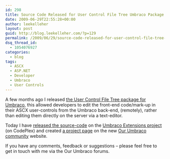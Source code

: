 ```yaml
---
id: 298
title: Source Code Released for User Control File Tree Umbraco Package
date: 2009-06-29T22:55:28+00:00
author: leekelleher
layout: post
guid: http://blog.leekelleher.com/?p=129
permalink: /2009/06/29/source-code-released-for-user-control-file-tree-umbraco-package/
dsq_thread_id:
  - 1054076927
categories:
  - blog
tags:
  - ASCX
  - ASP.NET
  - Developer
  - Umbraco
  - User Controls
---
```

A few months ago I released [the User Control File Tree package for Umbraco](http://blog.leekelleher.com/2009/04/14/umbraco-package-ascx-usercontrol-file-editor-tree/), this allowed developers to edit the front-end code/mark-up in their ASCX user-controls from the Umbraco back-end, (remotely), rather than editing them directly on the server via a text-editor.

Today I have [released the source-code](http://umbracoext.codeplex.com/SourceControl/changeset/view/35032) on the [Umbraco Extensions project](http://umbracoext.codeplex.com/) (on CodePlex) and created [a project page](http://our.umbraco.org/projects/user-control-file-tree) on the new [Our Umbraco community](http://our.umbraco.org/) website.

If you have any comments, feedback or suggestions &#8211; please feel free to get in touch with me via the Our Umbraco forums.